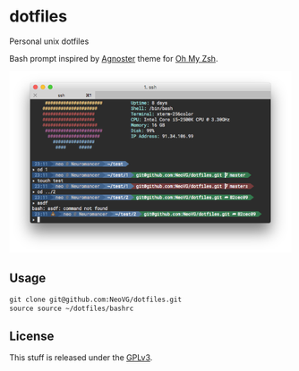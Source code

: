 # dotfiles

Personal unix dotfiles

Bash prompt inspired by [Agnoster](https://gist.github.com/agnoster/3712874) theme for [Oh My Zsh](https://github.com/robbyrussell/oh-my-zsh).

![screenshot](screenshot.png)

## Usage

```shell
git clone git@github.com:NeoVG/dotfiles.git
source source ~/dotfiles/bashrc
```

## License

This stuff is released under the [GPLv3](LICENSE.md).

